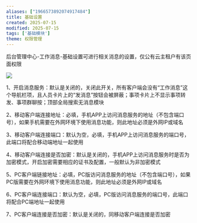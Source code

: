 ```yaml
---
aliases: ["1966573892074917484"]
title: 基础设置
created: 2025-07-15
modified: 2025-07-15
tags: ['基础模块']
theme: 权限管理
---
```


后台管理中心-工作消息-基础设置可进行相关消息的设置，仅公有云主租户有该页面权限

![](a24ddb4e15ee26f7d76f9f2bb890fc87.jpg)

1、开启消息服务：默认是关闭的，关闭此开关，所有客户端会没有“工作消息”这个导航栏项，且人员卡片上的“发消息”按钮会被屏蔽；事项卡片上不显示事项转发、事项群聊按；顶部全局搜索无消息模块

2、移动客户端连接地址：必填，手机APP上访问消息服务的地址（不包含端口号），如果手机需要在外网环境下使用消息功能，则此地址必须是外网IP或域名

3、移动客户端连接端口：默认为空，必填，手机APP上访问消息服务的端口号，此端口将配合移动端地址一起使用

4、移动客户端连接是否加密：默认是关闭的，手机APP上访问消息服务时是否为加密模式，开启加密需要相应的证书及配置，一般默认为非加密模式

5、PC客户端链接地址：必填，PC版访问消息服务的地址（不包含端口号），如果PC版需要在外网环境下使用消息功能，则此地址必须是外网IP或域名

6、PC客户端连接端口：默认为空，必填，PC版访问消息服务的端口号，此端口将配合PC端地址一起使用

7、PC客户端连接是否加密：默认是关闭的，同移动客户端连接是否加密